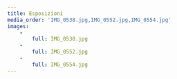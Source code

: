 ```yaml
---
title: Esposizioni
media_order: 'IMG_0538.jpg,IMG_0552.jpg,IMG_0554.jpg'
images:
    -
        full: IMG_0538.jpg
    -
        full: IMG_0552.jpg
    -
        full: IMG_0554.jpg
---
```


